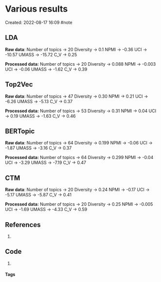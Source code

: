 # Various results
Created: 2022-08-17 16:09
#note

## LDA
**Raw data**:
Number of topics -> 20
Diversity -> 0.1
NPMI -> -0.36
UCI -> -10.57
UMASS -> -15.72
C_V -> 0.25

**Processed data:**
Number of topics -> 20
Diversity -> 0.088
NPMI -> -0.003
UCI -> -0.06
UMASS -> -1.62
C_V -> 0.39

## Top2Vec
**Raw data**:
Number of topics -> 47
Diversity -> 0.30
NPMI -> 0.21
UCI -> -6.26
UMASS -> -5.13
C_V -> 0.37

**Processed data:**
Number of topics -> 53
Diversity -> 0.31
NPMI -> 0.04
UCI -> 0.19
UMASS -> -1.63
C_V -> 0.46

## BERTopic
**Raw data**:
Number of topics -> 64
Diversity -> 0.199
NPMI -> -0.06
UCI -> -1.87
UMASS -> -3.16
C_V -> 0.37

**Processed data:**
Number of topics -> 64
Diversity -> 0.299
NPMI -> -0.04
UCI -> -3.29
UMASS -> -7.19
C_V -> 0.47

## CTM
**Raw data**:
Number of topics -> 20
Diversity -> 0.24
NPMI -> -0.17
UCI -> -5.17
UMASS -> -5.87
C_V -> 0.41

**Processed data:**
Number of topics -> 20
Diversity -> 0.25
NPMI -> -0.005
UCI -> -1.69
UMASS -> -4.33
C_V -> 0.59


## References
1. 

## Code
1. 

#### Tags